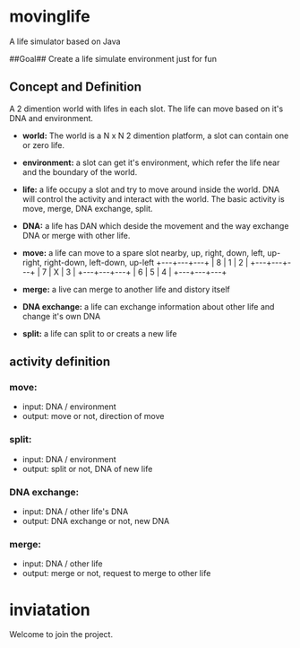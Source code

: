 # movinglife
A life simulator based on Java


##Goal##
Create a life simulate environment just for fun

## Concept and Definition
A 2 dimention world with lifes in each slot. The life can move based on it's DNA and environment.

- **world:**  The world is a N x N 2 dimention platform, a slot can contain one or zero life.

- **environment:**  a slot can get it's environment, which refer the life near and the boundary of the world. 

- **life:** 
a life occupy a slot and try to move around inside the world. DNA will control the activity and interact with the world. The basic activity is move, merge, DNA exchange, split.

- **DNA:** 
  a life has DAN which deside the movement and the way exchange DNA or merge with other life.

- **move:** 
  a life can move to a spare slot nearby, up, right, down, left, up-right, right-down, left-down, up-left
+---+---+---+
| 8 | 1 | 2 |
+---+---+---+
| 7 | X | 3 |
+---+---+---+
| 6 | 5 | 4 |
+---+---+---+

- **merge:** a live can merge to another life and distory itself

- **DNA exchange:** a life can exchange information about other life and change it's own DNA

- **split:** a life can split to or creats a new life

## activity definition

### move:
- input: DNA / environment
- output: move or not, direction of move

### split:
- input: DNA / environment
- output: split or not, DNA of new life

### DNA exchange:
- input: DNA / other life's DNA
- output: DNA exchange or not, new DNA

### merge:
- input: DNA / other life
- output: merge or not, request to merge to other life


# inviatation
Welcome to join the project.
